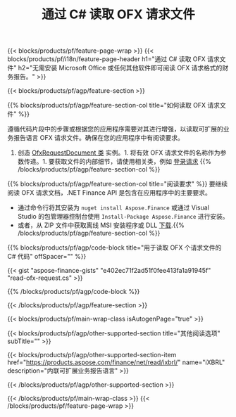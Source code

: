 ﻿---
title: 通过 C# 读取 OFX 请求文件
description: OFX 请求文件读取的示例代码。使用 API 示例代码在基于 .NET 的应用程序中读取批处理 OFX 请求文件。 
url: /zh/net/read/ofx-request/
family: finance
platformtag: net
feature: read
informat: OFX request
outformat: 
otherformats: 
---
{{< blocks/products/pf/feature-page-wrap >}}
{{< blocks/products/pf/i18n/feature-page-header h1="通过 C# 读取 OFX 请求文件" h2="无需安装 Microsoft Office 或任何其他软件即可阅读 OFX 请求格式的财务报告。" >}}

{{< blocks/products/pf/agp/feature-section >}}

{{% blocks/products/pf/agp/feature-section-col title="如何读取 OFX 请求文件" %}}

遵循代码片段中的步骤或根据您的应用程序需要对其进行增强，以读取可扩展的业务报告语言 OFX 请求文件。确保在您的应用程序中有阅读要求。

1. 创造 [OfxRequestDocument 类](https://apireference.aspose.com/finance/net/aspose.finance.ofx/ofxrequestdocument) 实例。1. 将有效 OFX 请求文件的名称作为参数传递。1. 要获取文件的内部细节，请使用相关类，例如 [登录请求](https://apireference.aspose.com/finance/net/aspose.finance.ofx.signon/signonrequest)
{{% /blocks/products/pf/agp/feature-section-col %}}

{{% blocks/products/pf/agp/feature-section-col title="阅读要求" %}}
要继续阅读 OFX 请求文档，.NET Finance API 是包含在应用程序中的主要要求。 
- 通过命令行将其安装为 ```nuget install Aspose.Finance``` 或通过 Visual Studio 的包管理器控制台使用 ```Install-Package Aspose.Finance``` 进行安装。
- 或者，从 ZIP 文件中获取离线 MSI 安装程序或 DLL [下载](https://downloads.aspose.com/finance/net).{{% /blocks/products/pf/agp/feature-section-col %}}

{{% blocks/products/pf/agp/code-block title="用于读取 OFX 个请求文件的 C# 代码" offSpacer="" %}}

{{< gist "aspose-finance-gists" "e402ec71f2ad51f0fee413fa1a91945f" "read-ofx-request.cs" >}}

{{% /blocks/products/pf/agp/code-block %}}

{{< /blocks/products/pf/agp/feature-section >}}

{{< blocks/products/pf/main-wrap-class isAutogenPage="true" >}}

{{< blocks/products/pf/agp/other-supported-section title="其他阅读选项" subTitle="" >}}

{{< blocks/products/pf/agp/other-supported-section-item href="https://products.aspose.com/finance/net/read/ixbrl/" name="iXBRL" description="内联可扩展业务报告语言" >}}

{{< /blocks/products/pf/agp/other-supported-section >}}

{{< /blocks/products/pf/main-wrap-class >}}
{{< /blocks/products/pf/feature-page-wrap >}}